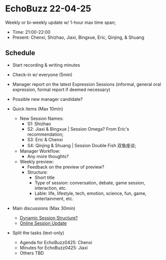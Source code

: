 # EchoBuzz 22-04-25
Weekly or bi-weekly update w/ 1-hour max time span;
- Time: 21:00-22:00
- Present: Chenxi, Shizhao, Jiaxi, Bingxue, Eric, Qinjing, & Shuang

## Schedule
- Start recording & writing minutes
- Check-in w/ everyone (5min)
- Manager report on the latest Expression Sessions (informal, general oral expression, formal report if deemed necessary)
- Possible new manager candidate?

- Quick items (Max 10min)
  - New Session Names:
    - S1: Shizhao
    - S2: Jiaxi & Bingxue | Session Omega? From Eric's recommendation;
    - S3: Eric & Chenxi
    - S4: Qinjing & Shuang | Session Double Fish 双鱼座谈;
  - Manager Workflow:
    - Any more thoughts?
  - Weekly preview:
    - Feedback on the preview of preview?
    - Structure:
      - Short title
      - Type of session: conversation, debate, game session, interaction, etc.
      - Lable: life, lifestyle, tech, emotion, science, fun, game, entertainment, etc.

- Main discussions (Max 30min)
  - [Dynamic Session Structure?](https://github.com/ChenxiSSS/theEchoRoom/issues/35)
  - [Online Session Update](https://github.com/ChenxiSSS/theEchoRoom/issues/42)

- Split the tasks (text-only)
  - Agenda for EchoBuzz0425: Chenxi
  - Minutes for EchoBuzz0425: Jiaxi
  - Others TBD

